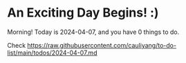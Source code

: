 # An Exciting Day Begins! :)

Morning! Today is 2024-04-07, and you have 0 things to do.

Check https://raw.githubusercontent.com/cauliyang/to-do-list/main/todos/2024-04-07.md